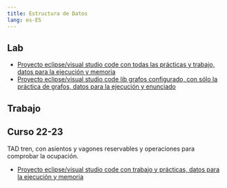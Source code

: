 ```yaml
---
title: Estructura de Datos
lang: es-ES
---
```


## Lab

- [Proyecto eclipse/visual studio code con todas las prácticas y trabajo, datos para la ejecución y memoria](https://github.com/RedBed24/EDa)
- [Proyecto eclipse/visual studio code lib grafos configurado, con sólo la práctica de grafos, datos para la ejecución y enunciado](https://github.com/RedBed24/EDa_2324)

## Trabajo

## Curso 22-23

TAD tren, con asientos y vagones reservables y operaciones para comprobar la ocupación.

- [Proyecto eclipse/visual studio code con trabajo y prácticas, datos para la ejecución y memoria](https://github.com/RedBed24/EDa)
